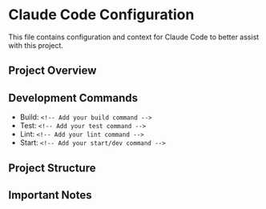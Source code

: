 # Claude Code Configuration

This file contains configuration and context for Claude Code to better assist with this project.

## Project Overview
<!-- Add a brief description of what this project does -->

## Development Commands
<!-- Add common commands you use for this project -->
- Build: `<!-- Add your build command -->`
- Test: `<!-- Add your test command -->`
- Lint: `<!-- Add your lint command -->`
- Start: `<!-- Add your start/dev command -->`

## Project Structure
<!-- Describe the key directories and files -->

## Important Notes
<!-- Add any project-specific context, conventions, or important information -->
